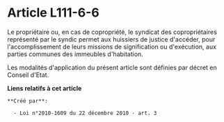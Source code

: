 # Article L111-6-6

Le propriétaire ou, en cas de copropriété, le syndicat des copropriétaires représenté par le syndic permet aux huissiers de
justice d'accéder, pour l'accomplissement de leurs missions de signification ou d'exécution, aux parties communes des
immeubles d'habitation. 

Les modalités d'application du présent article sont définies par décret en Conseil d'Etat.

**Liens relatifs à cet article**

	**Créé par**:

	  - Loi n°2010-1609 du 22 décembre 2010 - art. 3
